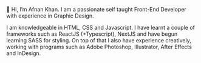 👋 Hi, I’m Afnan Khan. I am a passionate self taught Front-End Developer with experience in Graphic Design.

I am knowledgeable in HTML, CSS and Javascript. I have learnt a couple of frameworks such as ReactJS (+Typescript), NextJS and have begun learning SASS for styling. On top of that I also have experience creatively, working with programs such as Adobe Photoshop, Illustrator, After Effects and InDesign.

